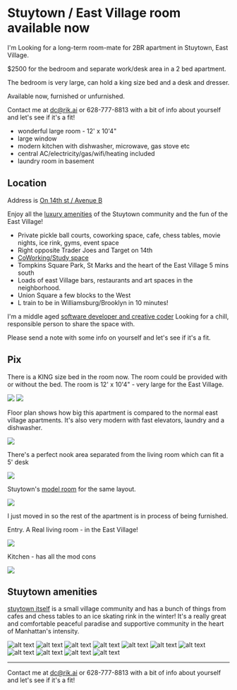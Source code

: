 # Stuytown / East Village room available now

I'm Looking for a long-term room-mate for 2BR apartment in Stuytown, East Village.

$2500 for the bedroom and separate work/desk area in a 2 bed apartment.

The bedroom is very large, can hold a king size bed and a desk and dresser.

Available now, furnished or unfurnished.

Contact me at <dc@rik.ai> or 628-777-8813 with a bit of info about yourself and let's see if it's a fit!

- wonderful large room - 12' x 10'4"
- large window
- modern kitchen with dishwasher, microwave, gas stove etc
- central AC/electricity/gas/wifi/heating included
- laundry room in basement

## Location

Address is [On 14th st / Avenue B](https://maps.app.goo.gl/zVDdf6zTLdg4CmE17)

Enjoy all the [luxury amenities](https://www.stuytown.com/amenities/) of the Stuytown community and the fun of the East Village!

- Private pickle ball courts, coworking space, cafe, chess tables, movie nights, ice rink, gyms, event space
- Right opposite Trader Joes and Target on 14th
- [CoWorking/Study space](https://www.stuytown.com/amenities/modern-conveniences/oval-study/)
- Tompkins Square Park, St Marks and the heart of the East Village 5 mins south
- Loads of east Village bars, restaurants and art spaces in the neighborhood.
- Union Square a few blocks to the West
- L train to be in Williamsburg/Brooklyn in 10 minutes!

I'm a middle aged [software developer and creative coder](https://dc.rik.ai/)
Looking for a chill, responsible person to share the space with.

Please send a note with some info on yourself and let's see if it's a fit.

## Pix

There is a KING size bed in the room now. The room could be provided with or without the bed.
The room is 12' x 10'4" - very large for the East Village.

<img src='images/br-corner.jpeg' />

<img src='images/br-door.jpg' />

Floor plan shows how big this apartment is compared to the normal east village apartments.
It's also very modern with fast elevators, laundry and a dishwasher.

<img src='images/floor-plan-3.jpg' />


There's a perfect nook area separated from the living room which can fit a 5' desk

<img src='images/h-study-2.png' />

Stuytown's [model room](https://www.stuytown.com/gallery/) for the same layout.

<img src='images/model-room.jpg' />

I just moved in so the rest of the apartment is in process of being furnished.

Entry. A Real living room - in the East Village!

<img src='images/h-entry.png' />

Kitchen - has all the mod cons

<img src='images/h-kitchen.png' />


## Stuytown amenities

[stuytown itself](https://www.stuytown.com/amenities/) is a small village community and has a bunch of things from cafes and chess tables to an ice skating rink in the winter! It's a really great and comfortable peaceful paradise and supportive community in the heart of Manhattan's intensity.

![alt text](images/gym2.jpg)
![alt text](images/cowork.jpg)
![alt text](images/chess.jpg)
![alt text](images/cafe.jpg)
![alt text](images/skating-rink.jpg)
![alt text](images/cafe2.jpg)
![alt text](images/gym.jpg)
![alt text](images/yoga.jpg)
![alt text](images/pickleball.jpg)
![alt text](images/fitness-playground.jpg)
![alt text](images/mini-library.jpg)

---

Contact me at <dc@rik.ai> or 628-777-8813 with a bit of info about yourself and let's see if it's a fit!
